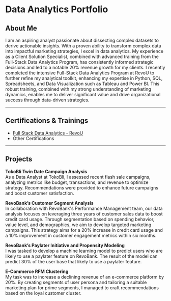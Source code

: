 # Data Analytics Portfolio

## About Me
I am an aspiring analyst passionate about dissecting complex datasets to derive actionable insights. With a proven ability to transform complex data into impactful marketing strategies, I excel in data analytics. My experience as a Client Solution Specialist, combined with advanced training from the Full-Stack Data Analytics Program, has consistently informed strategic decisions and led to a notable 20% revenue growth for my clients. I recently completed the intensive Full-Stack Data Analytics Program at RevoU to further refine my analytical toolkit, enhancing my expertise in Python, SQL, Spreadsheets, and Data Visualization such as Tableau and Power BI. This robust training, combined with my strong understanding of marketing dynamics, enables me to deliver significant value and drive organizational success through data-driven strategies.

---

## Certifications & Trainings
- [Full Stack Data Analytics - RevoU](https://certificates.revou.co/satryo-sunu-prabowo-certificate-achievements-facfsda23.pdf)
- Other Certifications

---

## Projects

**TokoBli Twin Date Campaign Analysis**  
As a Data Analyst at TokoBli, I assessed recent flash sale campaigns, analyzing metrics like budget, transactions, and revenue to optimize strategy. Recommendations were provided to enhance future campaigns and boost customer satisfaction.

**RevoBank’s Customer Segment Analysis**  
In collaboration with RevoBank's Performance Management team, our data analysis focuses on leveraging three years of customer sales data to boost credit card usage. Through segmentation based on spending behavior, value level, and demographics, we aim to develop targeted marketing campaigns. This strategy aims for a 20% increase in credit card usage and a 10% improvement in customer engagement metrics within six months.

**RevoBank’s Paylater Initiative and Propensity Modeling**  
I was tasked to develop a machine learning model to predict users who are likely to use a paylater feature on RevoBank. The result of the model can predict 30% of the user base that likely to use a paylater feature.

**E-Commerce RFM Clustering**  
My task was to increase a declining revenue of an e-commerce platform by 20%. By creating segments of user persona and tailoring a suitable marketing plan for prime segments, I managed to craft recommendations based on the loyal customer cluster.

